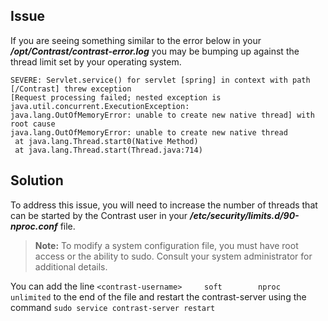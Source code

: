 <!--
title: "Unable To Create New Native Thread" Error In Contrast Server"
description: "Explanation of the "unable to create new native thread" error"
tags: "TeamServer native thread troubleshooting"
-->

## Issue

If you are seeing something similar to the error below in your ***/opt/Contrast/contrast-error.log*** you may be bumping up against the thread limit set by your operating system.

```
SEVERE: Servlet.service() for servlet [spring] in context with path [/Contrast] threw exception 
[Request processing failed; nested exception is java.util.concurrent.ExecutionException: 
java.lang.OutOfMemoryError: unable to create new native thread] with root cause
java.lang.OutOfMemoryError: unable to create new native thread
 at java.lang.Thread.start0(Native Method)
 at java.lang.Thread.start(Thread.java:714)
```


## Solution

To address this issue, you will need to increase the number of threads that can be started by the Contrast user in your ***/etc/security/limits.d/90-nproc.conf*** file.

>**Note:** To modify a system configuration file, you must have root access or the ability to sudo. Consult your system administrator for additional details.

You can add the line ```<contrast-username>     soft        nproc         unlimited``` to the end of the file and restart the contrast-server using the command ```sudo service contrast-server restart```
